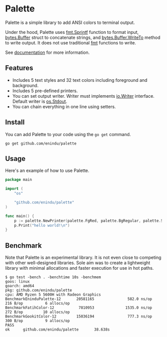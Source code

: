 # Palette

Palette is a simple library to add ANSI colors to terminal output.

Under the hood, Palette uses [fmt.Sprintf](https://pkg.go.dev/fmt#Sprintf) function to format input, [bytes.Buffer](https://pkg.go.dev/bytes#Buffer) struct to concatenate strings, and [bytes.Buffer.WriteTo](https://pkg.go.dev/bytes#Buffer.WriteTo) method to write output. It does not use traditional [fmt](https://pkg.go.dev/fmt) functions to write.

See [documentation](https://pkg.go.dev/github.com/enindu/palette) for more information.

## Features

- Includes 5 text styles and 32 text colors including foreground and background.
- Includes 5 pre-defined printers.
- You can set output writer. Writer must implements [io.Writer](https://pkg.go.dev/io#Writer) interface. Default writer is [os.Stdout](https://pkg.go.dev/os#pkg-variables).
- You can chain everything in one line using setters.

## Install

You can add Palette to your code using the `go get` command.

```shell
go get github.com/enindu/palette
```

## Usage

Here's an example of how to use Palette.

```go
package main

import (
	"os"

	"github.com/enindu/palette"
)

func main() {
	p := palette.NewPrinter(palette.FgRed, palette.BgRegular, palette.StBold, palette.StUnderline).SetWriter(os.Stderr)
	p.Print("hello world!\n")
}
```

## Benchmark

Note that Palette is an experimental library. It is not even close to competing with other well-designed libraries. Sole aim was to create a lightweight library with minimal allocations and faster execution for use in hot paths.

```
$ go test -bench . -benchtime 10s -benchmem
goos: linux
goarch: amd64
pkg: github.com/enindu/palette
cpu: AMD Ryzen 5 5600H with Radeon Graphics         
BenchmarkEninduPalette-12       20581165               582.0 ns/op           216 B/op          6 allocs/op
BenchmarkFatihColor-12           7810953              1535.0 ns/op           272 B/op         10 allocs/op
BenchmarkGookitColor-12         15036194               777.3 ns/op           300 B/op          9 allocs/op
PASS
ok      github.com/enindu/palette       38.638s
```

